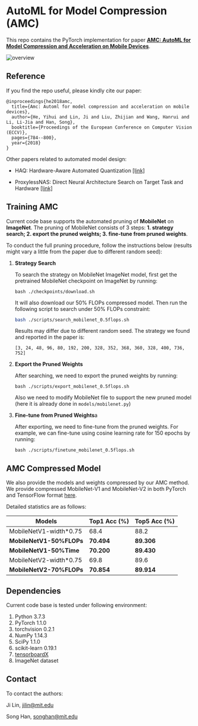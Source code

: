 # AutoML for Model Compression (AMC)

This repo contains the PyTorch implementation for paper [**AMC: AutoML for Model Compression and Acceleration on Mobile Devices**](https://arxiv.org/abs/1802.03494). 

![overview](https://hanlab.mit.edu/projects/amc/images/overview.png)



## Reference

If you find the repo useful, please kindly cite our paper:

```
@inproceedings{he2018amc,
  title={Amc: Automl for model compression and acceleration on mobile devices},
  author={He, Yihui and Lin, Ji and Liu, Zhijian and Wang, Hanrui and Li, Li-Jia and Han, Song},
  booktitle={Proceedings of the European Conference on Computer Vision (ECCV)},
  pages={784--800},
  year={2018}
}
```

Other papers related to automated model design:

- HAQ: Hardware-Aware Automated Quantization [[link]](https://arxiv.org/abs/1811.08886)

- ProxylessNAS: Direct Neural Architecture Search on Target Task and Hardware [[link]](https://arxiv.org/abs/1812.00332)



## Training AMC

Current code base supports the automated pruning of **MobileNet** on **ImageNet**. The pruning of MobileNet consists of 3 steps: **1. strategy search; 2. export the pruned weights; 3. fine-tune from pruned weights**.

To conduct the full pruning procedure, follow the instructions below (results might vary a little from the paper due to different random seed):

1. **Strategy Search**

   To search the strategy on MobileNet ImageNet model, first get the pretrained MobileNet checkpoint on ImageNet by running:

   ```
   bash ./checkpoints/download.sh
   ```

   It will also download our 50% FLOPs compressed model. Then run the following script to search under 50% FLOPs constraint:

   ```bash
   bash ./scripts/search_mobilenet_0.5flops.sh
   ```

   Results may differ due to different random seed. The strategy we found and reported in the paper is:

   ```
   [3, 24, 48, 96, 80, 192, 200, 328, 352, 368, 360, 328, 400, 736, 752]
   ```

2. **Export the Pruned Weights**

   After searching, we need to export the pruned weights by running:

   ```
   bash ./scripts/export_mobilenet_0.5flops.sh
   ```

   Also we need to modify MobileNet file to support the new pruned model (here it is already done in `models/mobilenet.py`)

3. **Fine-tune from Pruned Weights**a

   After exporting, we need to fine-tune from the pruned weights. For example, we can fine-tune using cosine learning rate for 150 epochs by running:

   ```
   bash ./scripts/finetune_mobilenet_0.5flops.sh
   ```



## AMC Compressed Model

We also provide the models and weights compressed by our AMC method. We provide compressed MobileNet-V1 and MobileNet-V2 in both PyTorch and TensorFlow format [here](https://github.com/mit-han-lab/amc-compressed-models). 

Detailed statistics are as follows:

| Models                   | Top1 Acc (%) | Top5 Acc (%) |
| ------------------------ | ------------ | ------------ |
| MobileNetV1-width*0.75   | 68.4         | 88.2         |
| **MobileNetV1-50%FLOPs** | **70.494**   | **89.306**   |
| **MobileNetV1-50%Time**  | **70.200**   | **89.430**   |
| MobileNetV2-width*0.75   | 69.8         | 89.6         |
| **MobileNetV2-70%FLOPs** | **70.854**   | **89.914**   |



## Dependencies

Current code base is tested under following environment:

1. Python 3.7.3
2. PyTorch 1.1.0
3. torchvision 0.2.1
4. NumPy 1.14.3
5. SciPy 1.1.0
6. scikit-learn 0.19.1
7. [tensorboardX](https://github.com/lanpa/tensorboardX)
8. ImageNet dataset



## Contact

To contact the authors:

Ji Lin, jilin@mit.edu

Song Han, songhan@mit.edu
